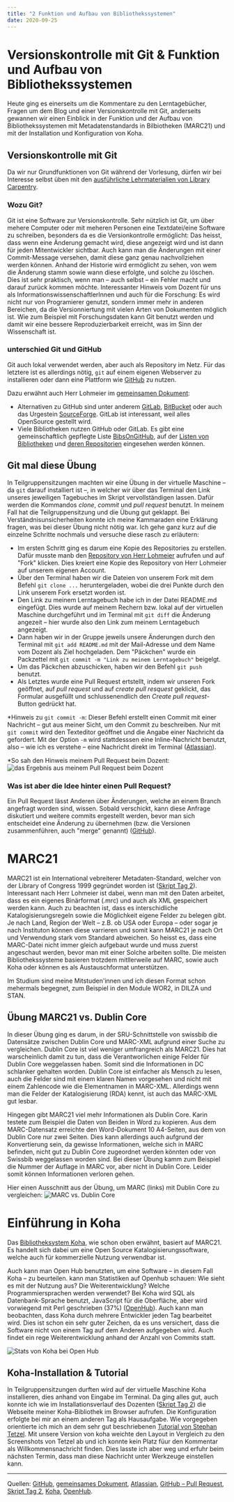 ```yaml
---
title: "2 Funktion und Aufbau von Bibliothekssystemen"
date: 2020-09-25
---
```


# Versionskontrolle mit Git & Funktion und Aufbau von Bibliothekssystemen
Heute ging es einerseits um die Kommentare zu den Lerntagebücher, Fragen um dem Blog und einer Versionskontrolle mit Git, anderseits gewannen wir einen Einblick in der Funktion und der Aufbau von Bibliothekssystemen mit Metadatenstandards in Bilbiotheken (MARC21) und mit der Installation und Konfiguration von Koha.

## Versionskontrolle mit Git
Da wir nur Grundfunktionen von Git während der Vorlesung, dürfen wir bei Interesse selbst üben mit den [ausführliche Lehrmaterialien von Library Carpentry](<https://librarycarpentry.org/lc-git/>).

### Wozu Git?
Git ist eine Software zur Versionskontrolle. Sehr nützlich ist Git, um über mehere Computer oder mit meheren Personen eine Textdatei/eine Software zu schreiben, besonders da es die Versionkontrolle ermöglicht: Das heisst, dass wenn eine Änderung gemacht wird, diese angezeigt wird und ist dann für jeden Mitentwickler sichtbar. Auch kann man die Änderungen mit einer Commit-Message versehen, damit diese ganz genau nachvollziehen werden können. Anhand der Historie wird ermöglicht zu sehen, von wem die Änderung stamm sowie wann diese erfolgte, und solche zu löschen. Dies ist sehr praktisch, wenn man – auch selbst – ein Fehler macht und darauf zurück kommen möchte. Interessanter Hinweis vom Dozent für uns als InformationswissenschaftlerInnen und auch für die Forschung: Es wird nicht nur von Programierer genutzt, sondern immer mehr in anderen Bereichen, da die Versionniertung mit vielen Arten von Dokumenten möglich ist. Wie zum Beispiel mit Forschungsdaten kann Git benutzt werden und damit wir eine bessere Reproduzierbarkeit erreicht, was im Sinn der Wissenschaft ist.

### unterschied Git und GitHub
Git auch lokal verwendet werden, aber auch als Repository im Netz. Für das letztere ist es allerdings nötig, `git` auf einem eigenen Webserver zu installieren oder dann eine Plattform wie [GitHub](https://github.com/) zu nutzen. 

Dazu erwähnt auch Herr Lohmeier im [gemeinsamen Dokument](https://pad.gwdg.de/12VJD7x4QgiRr498oLhnwg?both#):
- Alternativen zu GitHub sind unter anderem [GitLab](https://gitlab.com), [BitBucket](https://bitbucket.org) oder auch das Urgestein [SourceForge](https://sourceforge.net). GitLab ist interessant, weil alles OpenSource gestellt wird.
- Viele Bibliotheken nutzen GitHub oder GitLab. Es gibt eine gemeinschaftlich gepflegte Liste [BibsOnGitHub](https://github.com/axel-klinger/BibsOnGitHub), auf der [Listen von Bibliotheken](https://axel-klinger.github.io/BibsOnGitHub/libraries.html) und [deren Repositorien](https://axel-klinger.github.io/BibsOnGitHub/repositories.html) eingesehen werden können.

## Git mal diese Übung
In Teilgruppensitzungen machten wir eine Übung in der virtuelle Maschine – da `git` darauf installiert ist –, in welcher wir über das Terminal den Link unseres jeweiligen Tagebuches im Skript vervollständigen lassen. Dafür werden die Kommandos *clone*, *commit* und *pull request* benutzt. In meinem Fall hat die Teilgruppensitzung und die Übung gut geklappt. Bei Verständnisunsicherheiten konnte ich meine Kammaraden eine Erklärung fragen, was bei dieser Übung nicht nötig war. Ich gehe ganz kurz auf die einzelne Schritte nochmals und versuche diese rasch zu erläutern:

* Im ersten Schritt ging es darum eine Kopie des Repositories zu erstellen. Dafür musste manb den [Repository von Herr Lohmeier](https://github.com/felixlohmeier/bibliotheks-und-archivinformatik) aufrufen und auf "Fork" klicken. Dies kreiert eine Kopie des Repository von Herr Lohmeier auf unserem eigenen Account.
* Über den Terminal haben wir die Dateien von unserem Fork  mit dem Befehl `git clone ...` heruntergeladen, wobei die drei Punkte durch den Link unserem Fork ersetzt worden ist.
* Den Link zu meinem Lerntagebuch habe ich in der Datei README.md eingefügt. Dies wurde auf meinem Rechern bzw. lokal auf der virtuellen Maschine durchgeführt und im Terminal mit `git diff` die Änderung angezeit – hier wurde also den Link zum meinem Lerntagebuch angezeigt. 
* Dann haben wir in der Gruppe jeweils unsere Änderungen durch den Terminal mit `git add README.md` mit der Mail-Adresse und dem Name vom Dozent als Ziel hochgeladen. Dem "Päckchen" wurde ein Packzettel mit `git commit -m "Link zu meinem Lerntagebuch"` beigelgt. 
* Um das Päckchen abzuschicken, haben wir den Befehl `git push` benutzt.
* Als Letztes wurde eine Pull Request ertstellt, indem wir unseren Fork geöffnet, auf *pull request* und auf *create pull resquest* geklickt, das Formular ausgefüllt und schlussenendlich den *Create pull request*-Button gedrückt hat.

*Hinweis zu `git commit -m`: Dieser Befehl erstellt einen Commit mit einer Nachricht – gut aus meiner Sicht, um den Commit zu beschreiben. Nur mit `git commit` wird den Texteditor geöffnet und die Angabe einer Nachricht da gefordert. Mit der Option `-m` wird stattdesssen eine Inline-Nachricht benutzt, also – wie ich es verstehe – eine Nachricht direkt im Terminal ([Atlassian](https://www.atlassian.com/de/git/tutorials/saving-changes/git-commit)).

*So sah den Hinweis meinem Pull Request beim Dozent: 
![das Ergebnis aus meinem Pull Request beim Dozent](https://github.com/sakura-72/my-bain-blog/blob/master/images/pullrequest.png)

### Was ist aber die Idee hinter einen Pull Request?
Ein Pull Request lässt Anderen über Änderungen, welche an einem Branch angefragt worden sind, wissen. Sobald verschickt, kann diese Anfrage diskutiert und weitere commits ergestellt werden, bevor man sich entscheidet eine Änderung zu übernehmen (bzw. die Versionen zusammenführen, auch "merge" genannt) ([GitHub](https://docs.github.com/en/free-pro-team@latest/github/collaborating-with-issues-and-pull-requests/about-pull-requests)).

# MARC21
MARC21 ist ein International vebreiterer Metadaten-Standard, welcher von der Library of Congress 1999 gegründet worden ist ([Skript Tag 2](https://bain.felixlohmeier.de/#/02_funktion-und-aufbau-von-bibliothekssystemen)). Interessant nach Herr Lohmeier ist dabei, wenn man mit den Daten arbeitet, dass es ein eigenes Binärformat (.mrc) und auch als XML gespeichert werden kann. Auch zu beachten ist, dass es interschidliche Katalogisierungsregeln sowie die Möglichkeit eigene Felder zu belegen gibt. Je nach Land, Region der Welt – z.B. ob USA oder Europa – oder sogar je nach Instituton können diese varrieren und somit kann MARC21 je nach Ort und Verwendung stark vom Standard abweichen. So heisst es, dass eine MARC-Datei nicht immer gleich aufgebaut wurde und muss zuerst angeschaut werden, bevor man mit einer Solche arbeiten sollte.
Die meisten Bibliothekssysteme basieren trotzdem mitllerweile auf MARC, sowie auch Koha oder können es als Austauschformat unterstützen. 

Im Studium sind meine Mitstuden'innen und ich diesen Format schon mehermals begegnet, zum Beispiel in den Module WOR2, in DILZA und STAN.

## Übung MARC21 vs. Dublin Core
In dieser Übung ging es darum, in der SRU-Schnittstelle von swissbib die Datensätze zwischen Dublin Core und MARC-XML aufgrund einer Suche zu vergleichen.
Dublin Core ist viel weniger umfrangreich als MARC21. Dies hat warscheinlich damit zu tun, dass die Verantworlichen einige Felder für Dublin Core weggelassen haben. Somit sind die Informationen in DC schlanker gehalten worden. Dublin Core ist einfacher als Mensch zu lesen, auch die Felder sind mit einem klaren Namen vorgesehen und nicht mit einem Zahlencode wie die Elementnamen in MARC-XML. Allerdings wenn man die Felder der Katalogisierung (RDA) kennt, ist auch das MARC-XML gut lesbar.

Hingegen gibt MARC21 viel mehr Informationen als Dublin Core. Karin testete zum Beispiel die Daten von Beiden in Word zu kopieren. Aus dem MARC-Datensatz erreichte den Word-Dokument 10 A4-Seiten, aus dem von Dublin Core nur zwei Seiten. Dies kann allerdings auch aufgrund der Konvertierung sein, da gewisse Informationen, welche sich in MARC befinden, nicht gut zu Dublin Core zugeordnet werden könnten oder von Swissbib weggelassen worden sind. Bei dieser Übung kamm zum Beispiel die Nummer der Auflage in MARC vor, aber nicht in Dublin Core. Leider somit können Informationen verloren gehen.

Hier einen Ausschnitt aus der Übung, um MARC (links) mit Dublin Core zu vergleichen:
![MARC vs. Dublin Core](https://github.com/sakura-72/my-bain-blog/blob/master/images/marc-vs-dc.png)


# Einführung in Koha
Das [Bibliotheksystem Koha](https://koha-community.org/), wie schon oben erwähnt, basiert auf MARC21. Es handelt sich dabei um eine Open Source Katalogisierungssoftware, welche auch für kommerzielle Nutzung verwendbar ist. 

Auch kann man Open Hub benutzten, um eine Software – in diesem Fall Koha – zu beurteilen. kann man Statistiken auf Openhub schauen: Wie sieht es mit der Nutzung aus? Die Weiterentwicklung? Welche Programmiersprachen werden verwendet? Bei Koha wird SQL als Datenbank-Sprache benutzt, JavaScript für die Oberfläche, aber wird vorwiegend mit Perl geschrieben (37%) ([OpenHub](https://www.openhub.net/p/koha)). Auch kann man beobachten, dass Koha durch mehrere Entwickler jeden Tag bearbeitet wird. Dies ist schon ein sehr guter Zeichen, da es uns versichert, dass die Software nicht von einem Tag auf dem Anderen aufgegeben wird. Auch findet ein rege Weiterentwicklung anhand der Anzahl von Commits statt.

![Stats von Koha bei Open Hub](https://github.com/sakura-72/my-bain-blog/blob/master/images/koha-stats.png)

## Koha-Installation & Tutorial
In Teilgruppensitzungen durften wird auf der virtuelle Maschine Koha installieren, dies anhand von Eingabe im Terminal. Da ging alles gut, auch konnte ich wie im Installationsverlauf des Dozenten ([Skript Tag 2](https://bain.felixlohmeier.de/#/02_funktion-und-aufbau-von-bibliothekssystemen)) die Webseite meiner Koha-Bibliothek im Browser aufrufen. Die Konfiguration erfolgte bei mir an einem anderen Tag als Hausaufgabe. Wie vorgegeben orientierte ich mich an dem sehr gut beschriebenen [Tutorial von Stephan Tetzel](https://zefanjas.de/wie-man-koha-installiert-und-fuer-schulen-einrichtet-teil-1/). Mit unsere Version von koha weichte den Layout in Vergleich zu den Screenshots von Tetzel ab und ich konnte kein Platz füur den Kommentar als Willkommensnachricht finden. Dies lasste ich aber weg und erfuhr beim nächsten Termin, dass man diese Nachricht unter Werkzeuge einstellen kann.

***
Quellen: [GitHub](https://github.com/), [gemeinsames Dokument](https://pad.gwdg.de/12VJD7x4QgiRr498oLhnwg?both#), [Atlassian](https://www.atlassian.com/de/git/tutorials/saving-changes/git-commit), [GitHub – Pull Request](https://docs.github.com/en/free-pro-team@latest/github/collaborating-with-issues-and-pull-requests/about-pull-requests), [Skript Tag 2](https://bain.felixlohmeier.de/#/02_funktion-und-aufbau-von-bibliothekssystemen), [Koha](https://koha-community.org/), [OpenHub](https://www.openhub.net/).
